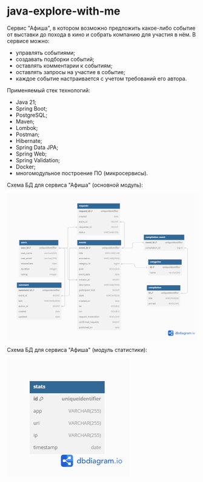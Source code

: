 # java-explore-with-me
Сервис "Афиша", в котором возможно предложить какое-либо событие от выставки до похода в кино 
и собрать компанию для участия в нём.
В сервисе можно:
- управлять событиями;
- создавать подборки событий;
- оставлять комментарии к событиям;
- оставлять запросы на участие в событие;
- каждое событие настраивается с учетом требований его автора.

Применяемый стек технологий:
- Java 21;
- Spring Boot;
- PostgreSQL;
- Maven;
- Lombok;
- Postman;
- Hibernate;
- Spring Data JPA;
- Spring Web;
- Spring Validation;
- Docker;
- многомодульное построение ПО (микросервисы).


Схема БД для сервиса "Афиша" (основной модуль):

![explore-with-me_main-service.png](explore-with-me_main-service.png)

Схема БД для сервиса "Афиша" (модуль статистики):

![explore-with-me_stats-service.png](explore-with-me_stats-service.png)